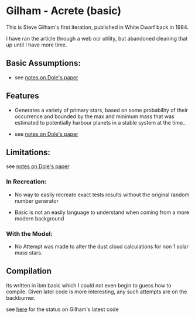 # Gilham - Acrete (basic)

This is Steve Gilham's first iteration, published in White Dwarf back in 1984. 

I have ran the article through a web ocr utility, but abandoned cleaning that up until I have more time. 

## Basic Assumptions:

- see [notes on Dole's paper](/docs/notes/build%20descriptions/1960s%20-%201980s/1969%20-%20Formation%20of%20Planetary%20Systems%20by%20Aggregation.md)

## Features
- Generates a variety of primary stars, based on some probability of their occurrence and bounded by the max and minimum
  mass that was estimated to potentially harbour planets in a stable system at the time..

- see [notes on Dole's paper](/docs/notes/build%20descriptions/1960s%20-%201980s/1969%20-%20Formation%20of%20Planetary%20Systems%20by%20Aggregation.md)


## Limitations:

see [notes on Dole's paper](/docs/notes/build%20descriptions/1960s%20-%201980s/1969%20-%20Formation%20of%20Planetary%20Systems%20by%20Aggregation.md)

### In Recreation:
- No way to easily recreate exact tests results without the original random number generator

- Basic is not an easily language to understand when coming from a more modern background

### With the Model:
- No Attempt was made to alter the dust cloud calculations for non 1 solar mass stars.

## Compilation
Its written in ibm basic which I could not even begin to guess how to compile. Given later code is more interesting,
any such attempts are on the backburner.

see [here](/docs/notes/branches%20&%20forks%20&%20stubs/pre-github/gilham.md) for the status on Gilham's latest code